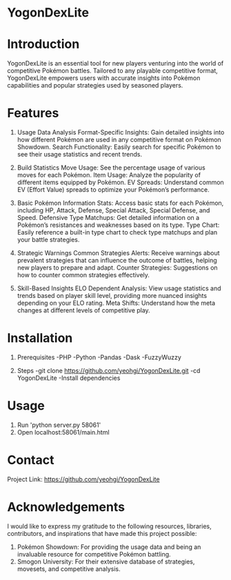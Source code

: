 # YogonDexLite

# Introduction
YogonDexLite is an essential tool for new players venturing into the world of competitive Pokémon battles. Tailored to any playable competitive format, YogonDexLite empowers users with accurate insights into Pokémon capabilities and popular strategies used by seasoned players.

# Features
1. Usage Data Analysis
    Format-Specific Insights: Gain detailed insights into how different Pokémon are used in any competitive format on Pokémon Showdown.
    Search Functionality: Easily search for specific Pokémon to see their usage statistics and recent trends.

2. Build Statistics
    Move Usage: See the percentage usage of various moves for each Pokémon.
    Item Usage: Analyze the popularity of different items equipped by Pokémon.
    EV Spreads: Understand common EV (Effort Value) spreads to optimize your Pokémon’s performance.

3. Basic Pokémon Information
    Stats: Access basic stats for each Pokémon, including HP, Attack, Defense, Special Attack, Special Defense, and Speed.
    Defensive Type Matchups: Get detailed information on a Pokémon’s resistances and weaknesses based on its type.
    Type Chart: Easily reference a built-in type chart to check type matchups and plan your battle strategies.

4. Strategic Warnings
    Common Strategies Alerts: Receive warnings about prevalent strategies that can influence the outcome of battles, helping new players to prepare and adapt.
    Counter Strategies: Suggestions on how to counter common strategies effectively.

5. Skill-Based Insights
    ELO Dependent Analysis: View usage statistics and trends based on player skill level, providing more nuanced insights depending on your ELO rating.
    Meta Shifts: Understand how the meta changes at different levels of competitive play.

# Installation
1. Prerequisites
    -PHP
    -Python
    -Pandas
    -Dask
    -FuzzyWuzzy

2. Steps
    -git clone https://github.com/yeohgi/YogonDexLite.git
    -cd YogonDexLite
    -Install dependencies

# Usage
1. Run 'python server.py 58061'
2. Open localhost:58061/main.html

# Contact
Project Link: https://github.com/yeohgi/YogonDexLite

# Acknowledgements
I would like to express my gratitude to the following resources, libraries, contributors, and inspirations that have made this project possible:
1. Pokémon Showdown: For providing the usage data and being an invaluable resource for competitive Pokémon battling.
2. Smogon University: For their extensive database of strategies, movesets, and competitive analysis.





